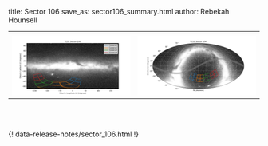 title: Sector 106
save_as: sector106_summary.html
author: Rebekah Hounsell


<table>
  <tr>
    <th colspan="2" ></th>
  </tr>
  <tr>
    <td width="50%" style = "text-align: center;">
          <img class="img-responsive" style="max-width:100%;" src="images/sector-plots/tess_galactic_sector_106.png"> 
    </td>
   <td width="50%" style = "text-align: center;">
          <img class="img-responsive" style="max-width:100%;" src="images/sector-plots/tess_icrs_sector_106.png">
    </td>
  </tr>
</table>
<br></br>





{! data-release-notes/sector_106.html !}

<!---<img class="img-responsive" style="max-width:90%;" src="images/sector-plots/sector-plots.106.jpeg">--->